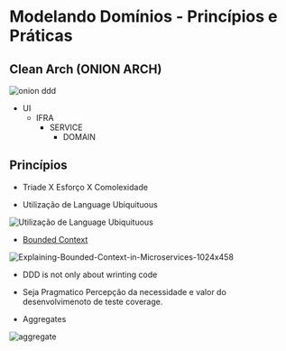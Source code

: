# Modelando Domínios - Princípios e Práticas 

## Clean Arch (ONION ARCH)

![onion ddd](https://github.com/alexfariakof/Tecnologia-.NET-CSHARP-23E4_1/assets/42475620/5d19ab29-b091-41be-88d5-3a1a3b3b7261)

* UI
  - IFRA
    * SERVICE
      -  DOMAIN


## Princípios 

* Triade X Esforço X Comolexidade

* Utilização de Language Ubiquituous
  
![Utilização de Language Ubiquituous](https://github.com/alexfariakof/Tecnologia-.NET-CSHARP-23E4_1/assets/42475620/c6c6ddc9-45eb-4407-8a98-79bbc675eaba)

* [Bounded Context](https://www.kindsonthegenius.com/microservices/explaining-bounded-context-in-microservices)

![Explaining-Bounded-Context-in-Microservices-1024x458](https://github.com/alexfariakof/Tecnologia-.NET-CSHARP-23E4_1/assets/42475620/ad1aaa71-4d66-466a-9331-cc991b894249)

 
* DDD is not only about wrinting code  

* Seja Pragmatico
   Percepção da necessidade e valor do desenvolvimenoto de teste coverage.

* Aggregates

![aggregate](https://github.com/alexfariakof/Tecnologia-.NET-CSHARP-23E4_1/assets/42475620/97df809c-c173-4e0c-9bee-643bdb80ccbd)



  

